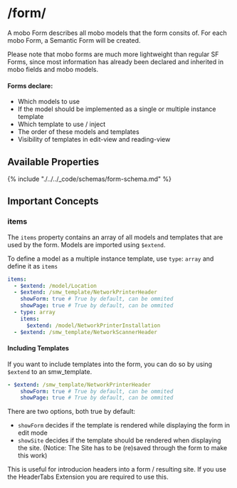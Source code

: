 # /form/
A mobo Form describes all mobo models that the form consits of. For each mobo Form, a Semantic Form will be created.

Please note that mobo forms are much more lightweight than regular SF Forms,
since most information has already been declared and inherited in mobo fields and mobo models.

#### Forms declare:
* Which models to use
* If the model should be implemented as a single or multiple instance template
* Which template to use / inject
* The order of these models and templates
* Visibility of templates in edit-view and reading-view

## Available Properties
{% include "./../../_code/schemas/form-schema.md" %}

## Important Concepts
### items
The `items` property contains an array of all models and templates that are used by the form.
Models are imported using `$extend`.

To define a model as a multiple instance template, use `type`: `array` and define it as `items`
```yaml
items:
  - $extend: /model/Location
  - $extend: /smw_template/NetworkPrinterHeader
    showForm: true # True by default, can be ommited
    showPage: true # True by default, can be ommited
  - type: array
    items:
      $extend: /model/NetworkPrinterInstallation
  - $extend: /smw_template/NetworkScannerHeader
```

#### Including Templates
If you want to include templates into the form, you can do so by using `$extend` to an smw_template.

```yaml
- $extend: /smw_template/NetworkPrinterHeader
    showForm: true # True by default, can be ommited
    showPage: true # True by default, can be ommited
```

There are two options, both true by default:

* `showForm` decides if the template is rendered while displaying the form in edit mode
* `showSite` decides if the template should be rendered when displaying the site. (Notice: The Site has to be (re)saved through the form to make this work)

This is useful for introducion headers into a form / resulting site. If you use the HeaderTabs Extension you are required to use this.

